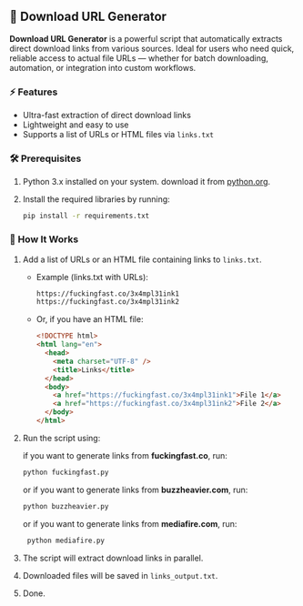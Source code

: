 ## 🚀 Download URL Generator

**Download URL Generator** is a powerful script that automatically extracts direct download links from various sources. Ideal for users who need quick, reliable access to actual file URLs — whether for batch downloading, automation, or integration into custom workflows.

### ⚡ Features

- Ultra-fast extraction of direct download links
- Lightweight and easy to use
- Supports a list of URLs or HTML files via `links.txt`

### 🛠 Prerequisites

1. Python 3.x installed on your system. download it from [python.org](https://www.python.org/downloads/).
2. Install the required libraries by running:

   ```bash
   pip install -r requirements.txt
   ```

### 🔧 How It Works

1. Add a list of URLs or an HTML file containing links to `links.txt`.

   - Example (links.txt with URLs):
     ```txt
     https://fuckingfast.co/3x4mpl31ink1
     https://fuckingfast.co/3x4mpl31ink2
     ```
   - Or, if you have an HTML file:
     ```html
     <!DOCTYPE html>
     <html lang="en">
       <head>
         <meta charset="UTF-8" />
         <title>Links</title>
       </head>
       <body>
         <a href="https://fuckingfast.co/3x4mpl31ink1">File 1</a>
         <a href="https://fuckingfast.co/3x4mpl31ink2">File 2</a>
       </body>
     </html>
     ```

2. Run the script using:

   if you want to generate links from **fuckingfast.co**, run:

   ```bash
   python fuckingfast.py
   ```

   or if you want to generate links from **buzzheavier.com**, run:

   ```bash
   python buzzheavier.py
   ```

   or if you want to generate links from **mediafire.com**, run:

   ```bash
    python mediafire.py
   ```

3. The script will extract download links in parallel.
4. Downloaded files will be saved in `links_output.txt`.
5. Done.
